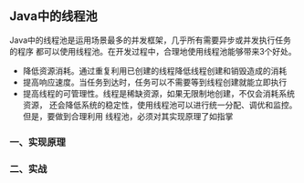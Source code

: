 ## Java中的线程池
Java中的线程池是运用场景最多的并发框架，几乎所有需要异步或并发执行任务的程序
都可以使用线程池。在开发过程中，合理地使用线程池能够带来3个好处。

- 降低资源消耗。通过重复利用已创建的线程降低线程创建和销毁造成的消耗
- 提高响应速度。当任务到达时，任务可以不需要等到线程创建就能立即执行
- 提高线程的可管理性。线程是稀缺资源，如果无限制地创建，不仅会消耗系统资源，
  还会降低系统的稳定性，使用线程池可以进行统一分配、调优和监控。但是，要做到合理利用
  线程池，必须对其实现原理了如指掌
### 一、实现原理

### 二、实战